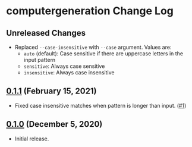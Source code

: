 # computergeneration Change Log

## Unreleased Changes
- Replaced `--case-insensitive` with `--case` argument. Values are:
  - `auto` (default): Case sensitive if there are uppercase letters in the input pattern
  - `sensitive`: Always case sensitive
  - `insensitive`: Always case insensitive

## [0.1.1][0.1.1] (February 15, 2021)
- Fixed case insensitive matches when pattern is longer than input. ([#1][issue-1])

[0.1.1]: https://github.com/LPGhatguy/computergeneration/releases/tag/v0.1.1
[issue-1]: https://github.com/LPGhatguy/computergeneration/issues/1

## [0.1.0][0.1.0] (December 5, 2020)
- Initial release.

[0.1.0]: https://github.com/LPGhatguy/computergeneration/releases/tag/v0.1.0
